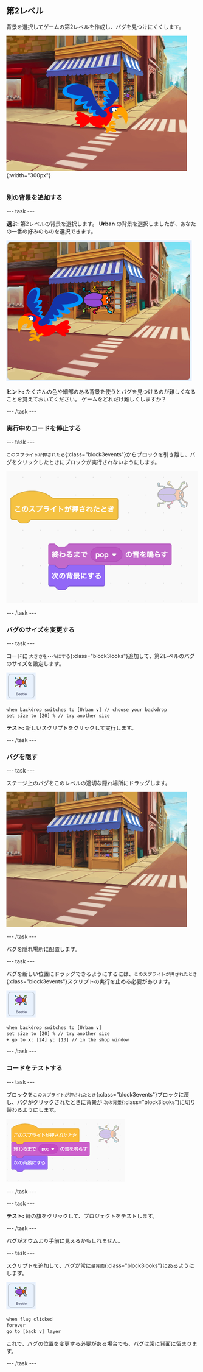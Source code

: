 ## 第2レベル

<div style="display: flex; flex-wrap: wrap">
<div style="flex-basis: 200px; flex-grow: 1; margin-right: 15px;">
背景を選択してゲームの第2レベルを作成し、バグを見つけにくくします。 
</div>
<div>

![バグが隠されたストリートシーン。](images/second-level.png){:width="300px"}

</div>
</div>

### 別の背景を追加する

--- task ---

**選ぶ:** 第2レベルの背景を選択します。 **Urban** の背景を選択しましたが、あなたの一番の好みのものを選択できます。

![都会を背景にしたバグとオウム。](images/insert-urban-backdrop.png)

**ヒント:** たくさんの色や細部のある背景を使うとバグを見つけるのが難しくなることを覚えておいてください。 ゲームをどれだけ難しくしますか？

--- /task ---

### 実行中のコードを停止する

--- task ---

`このスプライトが押されたら`{:class="block3events"}からブロックを引き離し、バグをクリックしたときにブロックが実行されないようにします。

![コードを割る。](images/breaking-script.png)

--- /task ---

### バグのサイズを変更する

--- task ---

コードに `大きさを･･･%にする`{:class="block3looks"}追加して、第2レベルのバグのサイズを設定します。

![バグのスプライト。](images/bug-sprite.png)

```blocks3
when backdrop switches to [Urban v] // choose your backdrop
set size to [20] % // try another size 
```

**テスト:** 新しいスクリプトをクリックして実行します。

--- /task ---

### バグを隠す

--- task ---

ステージ上のバグをこのレベルの適切な隠れ場所にドラッグします。

![背景の真ん中にあるショーウィンドウに隠れているバグ。](images/hidden-urban-backdrop.png)

--- /task ---

バグを隠れ場所に配置します。

--- task ---

バグを新しい位置にドラッグできるようにするには、`このスプライトが押されたとき`{:class="block3events"}スクリプトの実行を止める必要があります。

![バグのスプライト。](images/bug-sprite.png)

```blocks3
when backdrop switches to [Urban v]
set size to [20] % // try another size 
+ go to x: [24] y: [13] // in the shop window
```

--- /task ---

### コードをテストする

--- task ---

ブロックを`このスプライトが押されたとき`{:class="block3events"}ブロックに戻し、バグがクリックされたときに背景が `次の背景`{:class="block3looks"}に切り替わるようにします。

![ブロックが再び結合される。](images/fixed-script.png)

--- /task ---

--- task ---

**テスト:** 緑の旗をクリックして、プロジェクトをテストします。

--- /task ---

バグがオウムより手前に見えるかもしれません。

--- task ---

スクリプトを追加して、バグが常に`最背面`{:class="block3looks"}にあるようにします。

![バグのスプライト。](images/bug-sprite.png)

```blocks3
when flag clicked
forever
go to [back v] layer
```

これで、バグの位置を変更する必要がある場合でも、バグは常に背面に留まります。

--- /task ---
